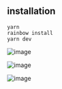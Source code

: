## installation 
   
   ```yarn```   
```rainbow install```   
```yarn dev```

![image](https://user-images.githubusercontent.com/57165451/195413915-06d95b10-104d-448e-af6e-85562157585a.png)

![image](https://user-images.githubusercontent.com/57165451/194942732-dbe728ca-6503-4748-ab00-9c8003dbb19a.png)

![image](https://user-images.githubusercontent.com/57165451/194942718-75f38b37-5eb1-41a5-aeb7-6054c53310a7.png)
